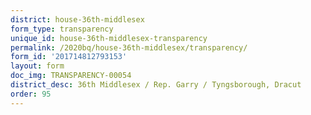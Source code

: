 ```yaml
---
district: house-36th-middlesex
form_type: transparency
unique_id: house-36th-middlesex-transparency
permalink: /2020bq/house-36th-middlesex/transparency/
form_id: '201714812793153'
layout: form
doc_img: TRANSPARENCY-00054
district_desc: 36th Middlesex / Rep. Garry / Tyngsborough, Dracut
order: 95
---
```

